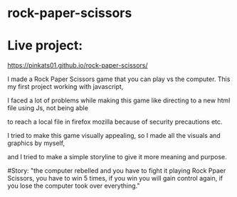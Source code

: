# rock-paper-scissors

# Live project:
https://pinkats01.github.io/rock-paper-scissors/

I made a Rock Paper Scissors game that you can play vs the computer. This my first project working with javascript,

I faced a lot of problems while making this game like directing to a new html file using Js, not being able

to reach a local file in firefox mozilla because of security precautions etc.

I tried to make this game visually appealing, so I made all the visuals and graphics by myself,

and I tried to make a simple storyline to give it more meaning and purpose. 

#Story:
"the computer rebelled and you have to fight it playing Rock Ppaer Scissors, you have to win 5 times, if you win you will gain control again,
if you lose the computer took over everything."  


